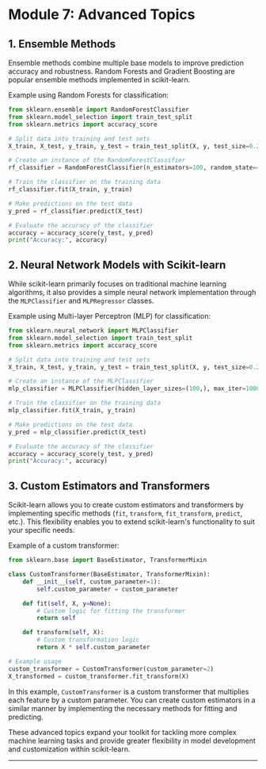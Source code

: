 # Module 7: Advanced Topics

## 1. Ensemble Methods
Ensemble methods combine multiple base models to improve prediction accuracy and robustness. Random Forests and Gradient Boosting are popular ensemble methods implemented in scikit-learn.

Example using Random Forests for classification:
```python
from sklearn.ensemble import RandomForestClassifier
from sklearn.model_selection import train_test_split
from sklearn.metrics import accuracy_score

# Split data into training and test sets
X_train, X_test, y_train, y_test = train_test_split(X, y, test_size=0.2, random_state=42)

# Create an instance of the RandomForestClassifier
rf_classifier = RandomForestClassifier(n_estimators=100, random_state=42)

# Train the classifier on the training data
rf_classifier.fit(X_train, y_train)

# Make predictions on the test data
y_pred = rf_classifier.predict(X_test)

# Evaluate the accuracy of the classifier
accuracy = accuracy_score(y_test, y_pred)
print("Accuracy:", accuracy)
```

## 2. Neural Network Models with Scikit-learn
While scikit-learn primarily focuses on traditional machine learning algorithms, it also provides a simple neural network implementation through the `MLPClassifier` and `MLPRegressor` classes.

Example using Multi-layer Perceptron (MLP) for classification:
```python
from sklearn.neural_network import MLPClassifier
from sklearn.model_selection import train_test_split
from sklearn.metrics import accuracy_score

# Split data into training and test sets
X_train, X_test, y_train, y_test = train_test_split(X, y, test_size=0.2, random_state=42)

# Create an instance of the MLPClassifier
mlp_classifier = MLPClassifier(hidden_layer_sizes=(100,), max_iter=1000, random_state=42)

# Train the classifier on the training data
mlp_classifier.fit(X_train, y_train)

# Make predictions on the test data
y_pred = mlp_classifier.predict(X_test)

# Evaluate the accuracy of the classifier
accuracy = accuracy_score(y_test, y_pred)
print("Accuracy:", accuracy)
```

## 3. Custom Estimators and Transformers
Scikit-learn allows you to create custom estimators and transformers by implementing specific methods (`fit`, `transform`, `fit_transform`, `predict`, etc.). This flexibility enables you to extend scikit-learn's functionality to suit your specific needs.

Example of a custom transformer:
```python
from sklearn.base import BaseEstimator, TransformerMixin

class CustomTransformer(BaseEstimator, TransformerMixin):
    def __init__(self, custom_parameter=1):
        self.custom_parameter = custom_parameter

    def fit(self, X, y=None):
        # Custom logic for fitting the transformer
        return self

    def transform(self, X):
        # Custom transformation logic
        return X * self.custom_parameter

# Example usage
custom_transformer = CustomTransformer(custom_parameter=2)
X_transformed = custom_transformer.fit_transform(X)
```

In this example, `CustomTransformer` is a custom transformer that multiplies each feature by a custom parameter. You can create custom estimators in a similar manner by implementing the necessary methods for fitting and predicting.

These advanced topics expand your toolkit for tackling more complex machine learning tasks and provide greater flexibility in model development and customization within scikit-learn.

---
